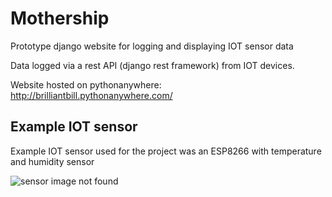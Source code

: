 # Mothership
Prototype django website for logging and displaying IOT sensor data

Data logged via a rest API (django rest framework) from IOT devices.

Website hosted on pythonanywhere: http://brilliantbill.pythonanywhere.com/


## Example IOT sensor
Example IOT sensor used for the project was an ESP8266 with temperature and humidity sensor

![sensor image not found](https://drive.google.com/file/d/1gy9kgbnNH2XqN_9ihjQOMIw-WjajGnNC/view?usp=sharing)
